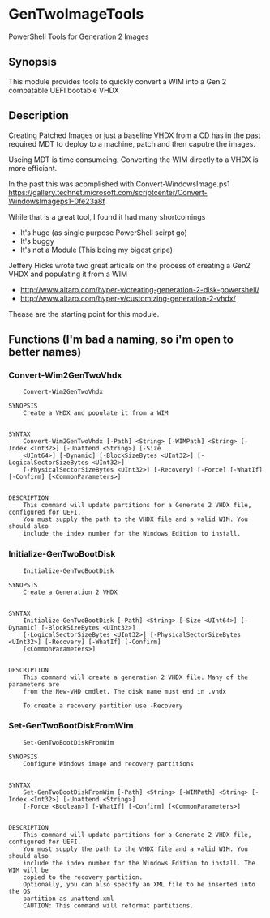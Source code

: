# GenTwoImageTools
PowerShell Tools for Generation 2 Images

## Synopsis
This module provides tools to quickly convert a WIM into a Gen 2 compatable UEFI bootable VHDX

## Description
Creating Patched Images or just a baseline VHDX from a CD has in the past required MDT to deploy to a machine, patch and then caputre the images.

Useing MDT is time consumeing. Converting the WIM directly to a VHDX is more efficiant.

In the past this was acomplished with Convert-WindowsImage.ps1 https://gallery.technet.microsoft.com/scriptcenter/Convert-WindowsImageps1-0fe23a8f

While that is a great tool, I found it had many shortcomings
* It's huge (as single purpose PowerShell scirpt go)
* It's buggy
* It's not a Module (This being my bigest gripe)


Jeffery Hicks wrote two great articals on the process of creating a Gen2 VHDX and populating it from a WIM
* http://www.altaro.com/hyper-v/creating-generation-2-disk-powershell/
* http://www.altaro.com/hyper-v/customizing-generation-2-vhdx/

Thease are the starting point for this module. 

## Functions (I'm bad a naming, so i'm open to better names)

### Convert-Wim2GenTwoVhdx
```NAME
    Convert-Wim2GenTwoVhdx
    
SYNOPSIS
    Create a VHDX and populate it from a WIM
    
    
SYNTAX
    Convert-Wim2GenTwoVhdx [-Path] <String> [-WIMPath] <String> [-Index <Int32>] [-Unattend <String>] [-Size 
    <UInt64>] [-Dynamic] [-BlockSizeBytes <UInt32>] [-LogicalSectorSizeBytes <UInt32>] 
    [-PhysicalSectorSizeBytes <UInt32>] [-Recovery] [-Force] [-WhatIf] [-Confirm] [<CommonParameters>]
    
    
DESCRIPTION
    This command will update partitions for a Generate 2 VHDX file, configured for UEFI. 
    You must supply the path to the VHDX file and a valid WIM. You should also
    include the index number for the Windows Edition to install.
```

### Initialize-GenTwoBootDisk
```NAME
    Initialize-GenTwoBootDisk
    
SYNOPSIS
    Create a Generation 2 VHDX
    
    
SYNTAX
    Initialize-GenTwoBootDisk [-Path] <String> [-Size <UInt64>] [-Dynamic] [-BlockSizeBytes <UInt32>] 
    [-LogicalSectorSizeBytes <UInt32>] [-PhysicalSectorSizeBytes <UInt32>] [-Recovery] [-WhatIf] [-Confirm] 
    [<CommonParameters>]
    
    
DESCRIPTION
    This command will create a generation 2 VHDX file. Many of the parameters are
    from the New-VHD cmdlet. The disk name must end in .vhdx
     
    To create a recovery partition use -Recovery
```

### Set-GenTwoBootDiskFromWim
```NAME
    Set-GenTwoBootDiskFromWim
    
SYNOPSIS
    Configure Windows image and recovery partitions
    
    
SYNTAX
    Set-GenTwoBootDiskFromWim [-Path] <String> [-WIMPath] <String> [-Index <Int32>] [-Unattend <String>] 
    [-Force <Boolean>] [-WhatIf] [-Confirm] [<CommonParameters>]
    
    
DESCRIPTION
    This command will update partitions for a Generate 2 VHDX file, configured for UEFI. 
    You must supply the path to the VHDX file and a valid WIM. You should also
    include the index number for the Windows Edition to install. The WIM will be
    copied to the recovery partition.
    Optionally, you can also specify an XML file to be inserted into the OS
    partition as unattend.xml
    CAUTION: This command will reformat partitions.
```
